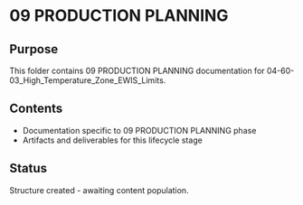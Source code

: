 # 09 PRODUCTION PLANNING

## Purpose
This folder contains 09 PRODUCTION PLANNING documentation for 04-60-03_High_Temperature_Zone_EWIS_Limits.

## Contents
- Documentation specific to 09 PRODUCTION PLANNING phase
- Artifacts and deliverables for this lifecycle stage

## Status
Structure created - awaiting content population.
